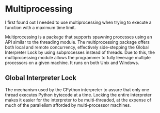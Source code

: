 # Multiprocessing

I first found out I needed to use multiprocessing when trying to execute a function with a maximum time limit. 

Multiprocessing is a package that supports spawning processes using an API similar to the threading module. The multiprocessing package offers both local and remote concurrency, effectively side-stepping the Global Interpreter Lock by using subprocesses instead of threads. Due to this, the multiprocessing module allows the programmer to fully leverage multiple processors on a given machine. It runs on both Unix and Windows.

## Global Interpreter Lock
The mechanism used by the CPython interpreter to assure that only one thread executes Python bytecode at a time. Locking the entire interpreter makes it easier for the interpreter to be multi-threaded, at the expense of much of the parallelism afforded by multi-processor machines.

